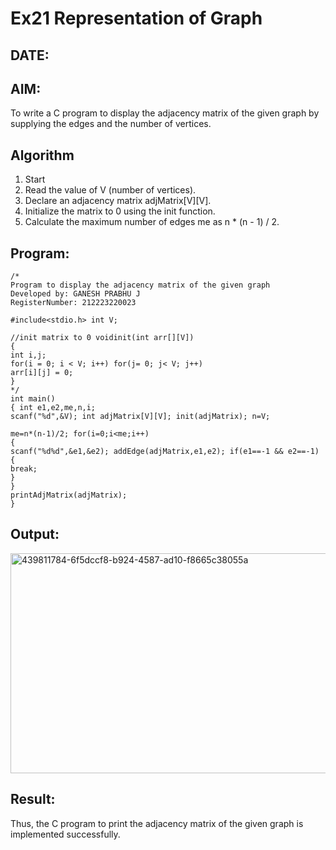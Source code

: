 # Ex21 Representation of Graph
## DATE:
## AIM:
To write a C program to display the adjacency matrix of the given graph by supplying the edges and the number of vertices.

## Algorithm
1. Start
2. Read the value of V (number of vertices).
3. Declare an adjacency matrix adjMatrix[V][V].
4. Initialize the matrix to 0 using the init function. 
5. Calculate the maximum number of edges me as n * (n - 1) / 2.  

## Program:
```
/*
Program to display the adjacency matrix of the given graph
Developed by: GANESH PRABHU J 
RegisterNumber: 212223220023

#include<stdio.h> int V;

//init matrix to 0 voidinit(int arr[][V])
{
int i,j;
for(i = 0; i < V; i++) for(j= 0; j< V; j++)
arr[i][j] = 0;
}
*/
int main()
{ int e1,e2,me,n,i;
scanf("%d",&V); int adjMatrix[V][V]; init(adjMatrix); n=V;
 
me=n*(n-1)/2; for(i=0;i<me;i++)
{
scanf("%d%d",&e1,&e2); addEdge(adjMatrix,e1,e2); if(e1==-1 && e2==-1)
{
break;
}
}
printAdjMatrix(adjMatrix);
}
```

## Output:

<img width="537" height="352" alt="439811784-6f5dccf8-b924-4587-ad10-f8665c38055a" src="https://github.com/user-attachments/assets/73f94374-bece-487d-9404-60a254f0fc69" />


## Result:
Thus, the C program to print the adjacency matrix of the given graph is implemented successfully.
